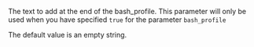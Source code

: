 The text to add at the end of the bash_profile. This parameter will only be used when you have specified `true` for the parameter `bash_profile`

The default value is an empty string.

